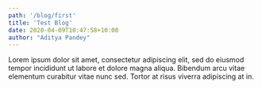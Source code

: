 ```yaml
---
path: '/blog/first'
title: 'Test Blog'
date: 2020-04-09T10:47:58+10:00
author: "Aditya Pandey"
---
```


Lorem ipsum dolor sit amet, consectetur adipiscing elit, sed do eiusmod tempor incididunt ut labore et dolore magna aliqua. Bibendum arcu vitae elementum curabitur vitae nunc sed. Tortor at risus viverra adipiscing at in.
